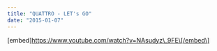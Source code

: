 ```yaml
---
title: "QUATTRO - LET's GO"
date: "2015-01-07"
---
```


\[embed\]https://www.youtube.com/watch?v=NAsudyz\_9FE\[/embed\]
